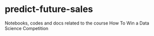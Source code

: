 # predict-future-sales
Notebooks, codes and docs related to the course How To Win a Data Science Competition
